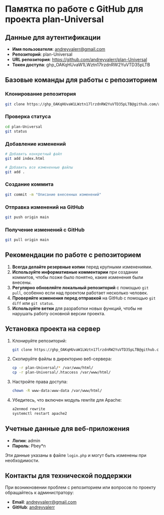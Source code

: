 # Памятка по работе с GitHub для проекта plan-Universal

## Данные для аутентификации

- **Имя пользователя**: andreyvalerr@gmail.com
- **Репозиторий**: plan-Universal
- **URL репозитория**: https://github.com/andreyvalerr/plan-Universal
- **Токен доступа**: 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

## Базовые команды для работы с репозиторием

### Клонирование репозитория

```bash
git clone https://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@github.com/andreyvalerr/plan-Universal.git
```

### Проверка статуса

```bash
cd plan-Universal
git status
```

### Добавление изменений

```bash
# Добавить конкретный файл
git add index.html

# Добавить все измененные файлы
git add .
```

### Создание коммита

```bash
git commit -m "Описание внесенных изменений"
```

### Отправка изменений на GitHub

```bash
git push origin main
```

### Получение изменений с GitHub

```bash
git pull origin main
```

## Рекомендации по работе с репозиторием

1. **Всегда делайте резервные копии** перед крупными изменениями.
2. **Используйте информативные комментарии** при создании коммитов, чтобы позже было понятно, какие изменения были внесены.
3. **Регулярно обновляйте локальный репозиторий** с помощью `git pull`, особенно если над проектом работает несколько человек.
4. **Проверяйте изменения перед отправкой** на GitHub с помощью `git diff` или `git status`.
5. **Используйте ветки** для разработки новых функций, чтобы не нарушать работу основной версии проекта.

## Установка проекта на сервер

1. Клонируйте репозиторий:
   ```bash
   git clone https://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@github.com/andreyvalerr/plan-Universal.git
   ```

2. Скопируйте файлы в директорию веб-сервера:
   ```bash
   cp -r plan-Universal/* /var/www/html/
   cp -r plan-Universal/.htaccess /var/www/html/
   ```

3. Настройте права доступа:
   ```bash
   chown -R www-data:www-data /var/www/html/
   ```

4. Убедитесь, что включен модуль rewrite для Apache:
   ```bash
   a2enmod rewrite
   systemctl restart apache2
   ```

## Учетные данные для веб-приложения

- **Логин**: admin
- **Пароль**: Pbey*n

Эти данные указаны в файле `login.php` и могут быть изменены при необходимости.

## Контакты для технической поддержки

При возникновении проблем с репозиторием или вопросов по проекту обращайтесь к администратору:

- **Email**: andreyvalerr@gmail.com
- **GitHub**: [andreyvalerr](https://github.com/andreyvalerr)
